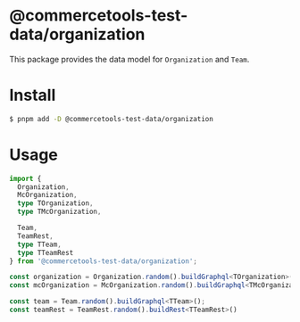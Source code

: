 # @commercetools-test-data/organization

This package provides the data model for `Organization` and `Team`.

# Install

```bash
$ pnpm add -D @commercetools-test-data/organization
```

# Usage

```ts
import {
  Organization,
  McOrganization,
  type TOrganization,
  type TMcOrganization,

  Team,
  TeamRest,
  type TTeam,
  type TTeamRest
} from '@commercetools-test-data/organization';

const organization = Organization.random().buildGraphql<TOrganization>();
const mcOrganization = McOrganization.random().buildGraphql<TMcOrganization>();

const team = Team.random().buildGraphql<TTeam>();
const teamRest = TeamRest.random().buildRest<TTeamRest>()
```
